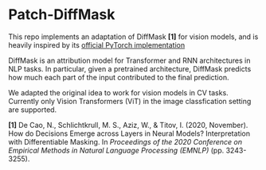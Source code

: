 # Patch-DiffMask

This repo implements an adaptation of DiffMask **[1]** for vision models, and is heavily inspired by its [official PyTorch implementation](https://github.com/nicola-decao/diffmask)

DiffMask is an attribution model for Transformer and RNN architectures in NLP tasks. In particular, given a pretrained architecture, DiffMask predicts how much each part of the input contributed to the final prediction.

We adapted the original idea to work for vision models in CV tasks. Currently only Vision Transformers (ViT) in the image classfication setting are supported.

**[1]** De Cao, N., Schlichtkrull, M. S., Aziz, W., & Titov, I. (2020, November). How do Decisions Emerge across Layers in Neural Models? Interpretation with Differentiable Masking. In _Proceedings of the 2020 Conference on Empirical Methods in Natural Language Processing (EMNLP)_ (pp. 3243-3255).
